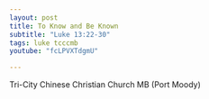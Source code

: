 ```yaml
---
layout: post
title: To Know and Be Known
subtitle: "Luke 13:22-30"
tags: luke tcccmb
youtube: "fcLPVXTdgmU"

---
```

Tri-City Chinese Christian Church MB (Port Moody)
